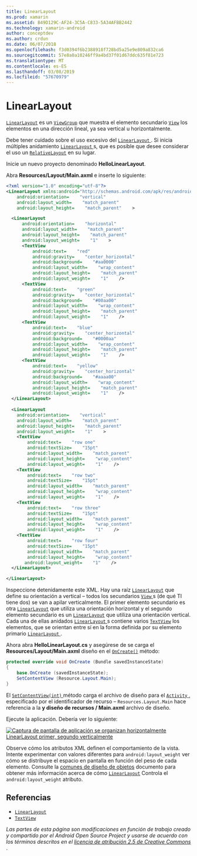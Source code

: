 ```yaml
---
title: LinearLayout
ms.prod: xamarin
ms.assetid: B49D129C-AF24-3C5A-C833-5A34AFBB2442
ms.technology: xamarin-android
author: conceptdev
ms.author: crdun
ms.date: 06/07/2018
ms.openlocfilehash: f3d0394f6b2388918f728bd5a25e9e809a832ca6
ms.sourcegitcommit: 57e8a0a10246ff9a4bd37f01d67ddc635f81e723
ms.translationtype: MT
ms.contentlocale: es-ES
ms.lasthandoff: 03/08/2019
ms.locfileid: "57670979"
---
```

# <a name="linearlayout"></a>LinearLayout

[`LinearLayout`](https://developer.xamarin.com/api/type/Android.Widget.LinearLayout/) es un [`ViewGroup`](https://developer.xamarin.com/api/type/Android.Views.ViewGroup/)
que muestra el elemento secundario [`View`](https://developer.xamarin.com/api/type/Android.Views.View/)
los elementos en una dirección lineal, ya sea vertical u horizontalmente.

Debe tener cuidado sobre el uso excesivo del [ `LinearLayout` ](https://developer.xamarin.com/api/type/Android.Widget.LinearLayout/).
Si inicia múltiples anidamiento [ `LinearLayout` ](https://developer.xamarin.com/api/type/Android.Widget.LinearLayout/)s, que es posible que desee considerar el uso un [`RelativeLayout`](https://developer.xamarin.com/api/type/Android.Widget.RelativeLayout/)
en su lugar.

Inicie un nuevo proyecto denominado **HelloLinearLayout**.

Abra **Resources/Layout/Main.axml** e inserte lo siguiente:

```xml
<?xml version="1.0" encoding="utf-8"?>
<LinearLayout xmlns:android="http://schemas.android.com/apk/res/android"
    android:orientation=    "vertical"
    android:layout_width=    "match_parent"
    android:layout_height=    "match_parent"    >

  <LinearLayout
      android:orientation=    "horizontal"
      android:layout_width=    "match_parent"
      android:layout_height=    "match_parent"
      android:layout_weight=    "1"    >
      <TextView
          android:text=    "red"
          android:gravity=    "center_horizontal"
          android:background=    "#aa0000"
          android:layout_width=    "wrap_content"
          android:layout_height=    "match_parent"
          android:layout_weight=    "1"    />
      <TextView
          android:text=    "green"
          android:gravity=    "center_horizontal"
          android:background=    "#00aa00"
          android:layout_width=    "wrap_content"
          android:layout_height=    "match_parent"
          android:layout_weight=    "1"    />
      <TextView
          android:text=    "blue"
          android:gravity=    "center_horizontal"
          android:background=    "#0000aa"
          android:layout_width=    "wrap_content"
          android:layout_height=    "match_parent"
          android:layout_weight=    "1"    />
      <TextView
          android:text=    "yellow"
          android:gravity=    "center_horizontal"
          android:background=    "#aaaa00"
          android:layout_width=    "wrap_content"
          android:layout_height=    "match_parent"
          android:layout_weight=    "1"    />
  </LinearLayout>
        
  <LinearLayout
    android:orientation=    "vertical"
    android:layout_width=    "match_parent"
    android:layout_height=    "match_parent"
    android:layout_weight=    "1"    >
    <TextView
        android:text=    "row one"
        android:textSize=    "15pt"
        android:layout_width=    "match_parent"
        android:layout_height=    "wrap_content"
        android:layout_weight=    "1"    />
    <TextView
        android:text=    "row two"
        android:textSize=    "15pt"
        android:layout_width=    "match_parent"
        android:layout_height=    "wrap_content"
        android:layout_weight=    "1"    />
    <TextView
        android:text=    "row three"
        android:textSize=    "15pt"
        android:layout_width=    "match_parent"
        android:layout_height=    "wrap_content"
        android:layout_weight=    "1"    />
    <TextView
        android:text=    "row four"
        android:textSize=    "15pt"
        android:layout_width=    "match_parent"
        android:layout_height=    "wrap_content"
       android:layout_weight=    "1"    />
  </LinearLayout>

</LinearLayout>
```

Inspeccione detenidamente este XML. Hay una raíz [`LinearLayout`](https://developer.xamarin.com/api/type/Android.Widget.LinearLayout/)
que define su orientación a vertical &ndash; todos los secundarios [ `View` ](https://developer.xamarin.com/api/type/Android.Views.View/)s (de qué TI tiene dos) se van a apilar verticalmente. El primer elemento secundario es otra [`LinearLayout`](https://developer.xamarin.com/api/type/Android.Widget.LinearLayout/)
que utiliza una orientación horizontal y el segundo elemento secundario es un [`LinearLayout`](https://developer.xamarin.com/api/type/Android.Widget.LinearLayout/)
que utiliza una orientación vertical. Cada una de ellas anidados [ `LinearLayout` ](https://developer.xamarin.com/api/type/Android.Widget.LinearLayout/)s contiene varios [`TextView`](https://developer.xamarin.com/api/type/Android.Widget.TextView/)
los elementos, que se orientan entre sí en la forma definida por su elemento primario [ `LinearLayout` ](https://developer.xamarin.com/api/type/Android.Widget.LinearLayout/).

Ahora abra **HelloLinearLayout.cs** y asegúrese de se carga el **Resources/Layout/Main.axml** diseño en el [`OnCreate()`](https://developer.xamarin.com/api/member/Android.App.Activity.OnCreate/p/Android.OS.Bundle/)
método:

```csharp
protected override void OnCreate (Bundle savedInstanceState)
{
    base.OnCreate (savedInstanceState);
    SetContentView (Resource.Layout.Main);
}
```

El [ `SetContentView(int)` ](https://developer.xamarin.com/api/member/Android.App.Activity.SetContentView/(System.Int32)) método carga el archivo de diseño para el [ `Activity` ](https://developer.xamarin.com/api/type/Android.App.Activity/), especificado por el identificador de recurso &ndash; `Resources.Layout.Main` hace referencia a la **y diseño de recursos / Main.axml** archivo de diseño.

Ejecute la aplicación. Debería ver lo siguiente:

[![Captura de pantalla de aplicación se organizan horizontalmente LinearLayout primer, segundo verticalmente](linear-layout-images/helloviews1.png)](linear-layout-images/helloviews1.png#lightbox)

Observe cómo los atributos XML definen el comportamiento de la vista. Intente experimentar con valores diferentes para `android:layout_weight` ver cómo se distribuye el espacio en pantalla en función del peso de cada elemento. Consulte la [comunes de diseño de objetos](https://developer.android.com/guide/topics/ui/declaring-layout.html) documento para obtener más información acerca de cómo [`LinearLayout`](https://developer.xamarin.com/api/type/Android.Widget.LinearLayout/)
Controla el `android:layout_weight` atributo.


## <a name="references"></a>Referencias

-   [`LinearLayout`](https://developer.xamarin.com/api/type/Android.Widget.LinearLayout/) 
-   [`TextView`](https://developer.xamarin.com/api/type/Android.Widget.TextView/) 

*Las partes de esta página son modificaciones en función de trabajo creado y compartido por el Android Open Source Project y usarse de acuerdo con los términos descritos en el*
[*licencia de atribución 2.5 de Creative Commons* ](http://creativecommons.org/licenses/by/2.5/).


